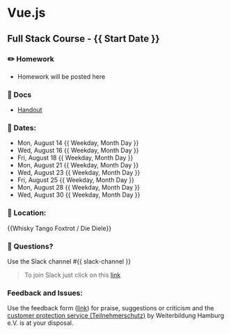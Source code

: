 # Vue.js
## Full Stack Course - {{ Start Date }}

### ✏️ Homework

- Homework will be posted here

### 📄 Docs

- [Handout](https://drive.google.com/file/d/1uQCqfwGjAaMzYyxhuRJhq6YZvAVYiZS9/view?usp=sharing)

### 📅 Dates:
  - Mon, August 14 {{ Weekday, Month Day }}
  - Wed, August 16 {{ Weekday, Month Day }}
  - Fri, August 18 {{ Weekday, Month Day }}
  - Mon, August 21 {{ Weekday, Month Day }}
  - Wed, August 23 {{ Weekday, Month Day }}
  - Fri, August 25 {{ Weekday, Month Day }}
  - Mon, August 28 {{ Weekday, Month Day }}
  - Wed, August 30 {{ Weekday, Month Day }}

### 🎯 Location:
{{Whisky Tango Foxtrot / Die Diele}}

### 🤔 Questions?

Use the Slack channel #{{ slack-channel }}

> To join Slack just click on this [link](https://hamburgcodingschool.slack.com/join/shared_invite/enQtMjczNDI3OTE4NzIwLTE2ZmNkNDk5YTg3MDFlOTY2ZmU2YzU5YTU4MTNhNDg4MTRhNTMwYzFiNTdlOTdhYzllYzg5YmVkYzljNWExY2U#/)

### Feedback and Issues:
Use the feedback form ([link](https://docs.google.com/forms/d/e/1FAIpQLSfQnFh1yio7WherXYnVQcuPyk3s68z4HKrvDeErNkv0ghjbOQ/viewform?gxids=7628)) for praise, suggestions or criticism and the [customer protection service (Teilnehmerschutz)](https://www.weiterbildung-hamburg.net/der-verein/teilnehmerschutz/) by Weiterbildung Hamburg e.V. is at your disposal.
